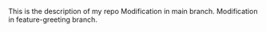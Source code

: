 This is the description of my repo
Modification in main branch.
Modification in feature-greeting branch.
